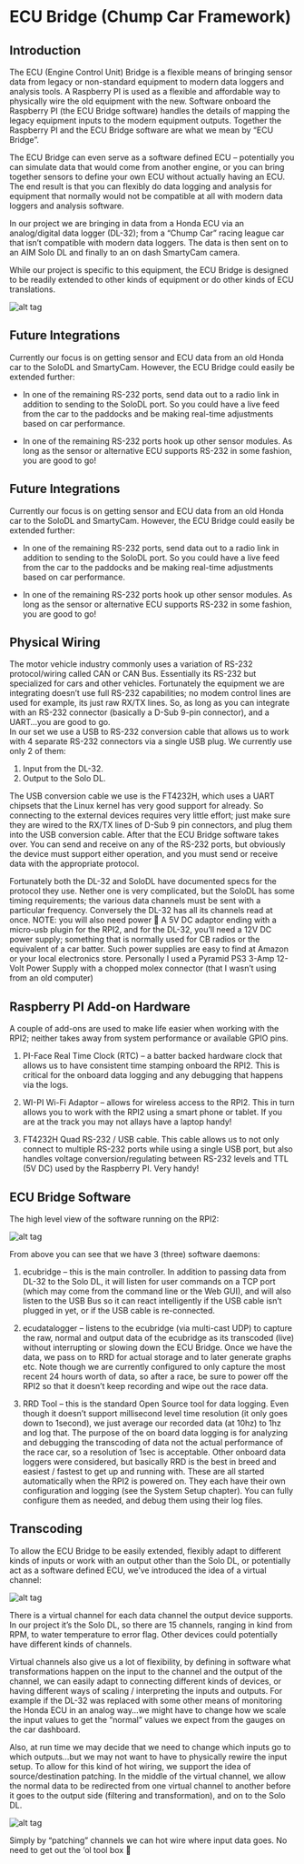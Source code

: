# ECU Bridge (Chump Car Framework)
## Introduction
The ECU (Engine Control Unit) Bridge is a flexible means of bringing sensor data from legacy or non-standard equipment to modern data loggers and analysis tools.  A Raspberry PI is used as a flexible and affordable way to physically wire the old equipment with the new.  Software onboard the Raspberry PI (the ECU Bridge software) handles the details of mapping the legacy equipment inputs to the modern equipment outputs. Together the Raspberry PI and the ECU Bridge software are what we mean by “ECU Bridge”.

The ECU Bridge can even serve as a software defined ECU – potentially you can simulate data that would come from another engine, or you can bring together sensors to define your own ECU without actually having an ECU.  The end result is that you can flexibly do data logging and analysis for equipment that normally would not be compatible at all with modern data loggers and analysis software.

In our project we are bringing in data from a Honda ECU via an analog/digital data logger (DL-32); from a  “Chump Car” racing league car that isn’t compatible with modern data loggers.  The data is then sent on to an AIM Solo DL and finally to an on dash SmartyCam camera.

While our project is specific to this equipment, the ECU Bridge is designed to be readily extended to other kinds of equipment or do other kinds of ECU translations.  

![alt tag](https://raw.githubusercontent.com/dinobot71/ecu-bridge/master/readme/over1.jpg)

## Future Integrations

Currently our focus is on getting sensor and ECU data from an old Honda car to the SoloDL and SmartyCam.  However, the ECU Bridge could easily be extended further:

- In one of the remaining RS-232 ports, send data out to a radio link in addition to sending to the SoloDL port.  So you could have a live feed from the car to the paddocks and be making real-time adjustments based on car performance.

- In one of the remaining RS-232 ports hook up other sensor modules.  As long as the sensor or alternative ECU supports RS-232 in some fashion, you are good to go!

## Future Integrations

Currently our focus is on getting sensor and ECU data from an old Honda car to the SoloDL and SmartyCam.  However, the ECU Bridge could easily be extended further:

- In one of the remaining RS-232 ports, send data out to a radio link in addition to sending to the SoloDL port.  So you could have a live feed from the car to the paddocks and be making real-time adjustments based on car performance.

- In one of the remaining RS-232 ports hook up other sensor modules.  As long as the sensor or alternative ECU supports RS-232 in some fashion, you are good to go!

## Physical Wiring

The motor vehicle industry commonly uses a variation of RS-232 protocol/wiring called CAN or CAN Bus.  Essentially its RS-232 but specialized for cars and other vehicles. Fortunately the equipment we are integrating doesn’t use full RS-232 capabilities; no modem control lines are used for example, its just raw RX/TX lines.  So, as long as you can integrate with an RS-232 connector (basically a D-Sub 9-pin connector), and a UART…you are good to go.  
In our set we use a USB to RS-232 conversion cable that allows us to work with 4 separate RS-232 connectors via a single USB plug.  We currently use only 2 of them:

1. Input from the DL-32.  
2. Output to the Solo DL.

The USB conversion cable we use is the FT4232H, which uses a UART chipsets that the Linux kernel  has very good support for already. So connecting to the external devices requires very little effort; just make sure they are wired to the RX/TX lines of D-Sub 9 pin connectors, and plug them into the USB conversion cable.  After that the ECU Bridge software takes over.  You can send and receive on any of the RS-232 ports, but obviously the device must support either operation, and  you must send or receive data with the appropriate protocol.
 
Fortunately both the DL-32 and SoloDL have documented specs for the protocol they use.  Nether one is very complicated, but the SoloDL has some timing requirements; the various data channels must be sent with a particular frequency.  Conversely the DL-32 has all its channels read at once.
NOTE: you will also need power  A 5V DC adaptor ending with a micro-usb plugin for the RPI2, and for the DL-32, you’ll need a 12V DC power supply; something that is normally used for CB radios or the equivalent of a car batter.  Such power supplies are easy to find at Amazon or your local electronics store. Personally I used a Pyramid PS3 3-Amp 12-Volt Power Supply with a chopped molex connector (that I wasn’t using from an old computer)

## Raspberry PI Add-on Hardware

A couple of add-ons are used to make life easier when working with the RPI2; neither takes away from system performance or available GPIO pins.

1. PI-Face Real Time Clock (RTC) – a batter backed hardware clock that allows us to have consistent time stamping onboard the RPI2.  This is critical for the onboard data logging and any debugging that happens via the logs.

2. WI-PI Wi-Fi Adaptor – allows for wireless access to the RPI2.  This in turn allows you to work with the RPI2 using a smart phone or tablet.  If you are at the track you may not allays have a laptop handy!

3. FT4232H Quad RS-232 / USB cable.  This cable allows us to not only connect to multiple RS-232 ports while using a single USB port, but also handles voltage conversion/regulating between RS-232 levels and TTL (5V DC) used by the Raspberry PI.  Very handy!

## ECU Bridge Software

The high level view of the software running on the RPI2:

![alt tag](https://raw.githubusercontent.com/dinobot71/ecu-bridge/master/readme/over2.jpg)

From above you can see that we have 3 (three) software daemons:

1. ecubridge – this is the main controller.  In addition to passing data from DL-32 to the Solo DL, it will listen for user commands on a TCP port (which may come from the command line or the Web GUI), and will also listen to the USB Bus so it can react intelligently if the USB cable isn’t plugged in yet, or if the USB cable is re-connected.

2. ecudatalogger – listens to the ecubridge (via multi-cast UDP) to capture the raw, normal and output data of the ecubridge as its transcoded (live) without interrupting or slowing down the ECU Bridge.  Once we have the data, we pass on to RRD for actual storage and to later generate graphs etc.  Note though we are currently configured to only capture the most recent 24 hours worth of data, so after a race, be sure to power off the RPI2 so that it doesn’t keep recording and wipe out the race data.

3. RRD Tool – this is the standard Open Source tool for data logging.  Even though it doesn’t support millisecond level time resolution (it only goes down to 1second), we just average our recorded data (at 10hz) to 1hz and log that.  The purpose of the on board data logging is for analyzing and debugging the transcoding of data not the actual performance of the race car, so a resolution of 1sec is acceptable.  Other onboard data loggers were considered, but basically RRD is the best in breed and easiest / fastest to get up and running with.
These are all started automatically when the RPI2 is powered on.  They each have their own configuration and logging (see the System Setup chapter).  You can fully configure them as needed, and debug them using their log files.   

## Transcoding

To allow the ECU Bridge to be easily extended, flexibly adapt to different kinds of inputs or work with an output other than the Solo DL, or potentially act as a software defined ECU, we’ve introduced the idea of a virtual channel:

![alt tag](https://raw.githubusercontent.com/dinobot71/ecu-bridge/master/readme/over3.jpg)

There is a virtual channel for each data channel the output device supports.  In our project it’s the Solo DL, so there are 15 channels, ranging in kind from RPM, to water temperature to error flag.   Other devices could potentially have different kinds of channels.

Virtual channels also give us a lot of flexibility, by defining in software what transformations happen on the input to the channel and the output of the channel, we can easily adapt to connecting different kinds of devices, or having different ways of scaling / interpreting the inputs and outputs.    For example if the DL-32 was replaced with some other means of monitoring the Honda ECU in an analog way…we might have to change how we scale the input values to get the “normal” values we expect from the gauges on the car dashboard.  

Also, at run time we may decide that we need to change which inputs go to which outputs…but we may not want to have to physically rewire the input setup.  To allow for this kind of hot wiring, we support the idea of source/destination patching.  In the middle of the virtual channel, we allow the normal data to be redirected from one virtual channel to another before it goes to the output side (filtering and transformation), and on to the Solo DL.  

![alt tag](https://raw.githubusercontent.com/dinobot71/ecu-bridge/master/readme/over4.jpg)

Simply by “patching” channels we can hot wire where input data goes.  No need to get out the ‘ol tool box 
